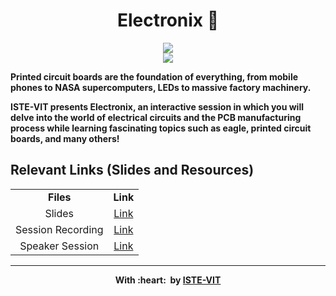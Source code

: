 <h1 align = "center"> Electronix 🔌 </h1>
<p align="center">
 <img src="https://user-images.githubusercontent.com/71590944/111881788-33353b80-89d8-11eb-9db1-746eba087b05.png" ><br>
 <img src="./Resources/Poster-of-Electronix.png"><br>
</p>

<b>Printed circuit boards are the foundation of everything, from mobile phones to NASA supercomputers, LEDs to massive factory machinery.

ISTE-VIT presents Electronix, an interactive session in which you will delve into the world of electrical circuits and the PCB manufacturing process while learning fascinating topics such as eagle, printed circuit boards, and many others!


## Relevant Links (Slides and Resources)
<table align="center">
<tbody>
	
<tr>		
<td align="center" >
<span><b><center>Files</center></b></span>
</td>

<td align="center">
<span><b><center>Link</center></b></span>
</td>
</tr>

<tr>
<td align="center">
<span><center>Slides</center></span>
</td>
<td align="center">
<a href="https://docs.google.com/presentation/d/1pFhvP4mxAaklfRwf3dmWqEdmsld-AVqP/edit?usp=sharing&ouid=115530944635330637991&rtpof=true&sd=true">Link</a>
</td>
</tr>

<tr>
<td align="center">
<span><center>Session Recording</center></span>
</td>
<td align="center">
<a href="https://drive.google.com/drive/folders/1lntoX6p3BObSsPFEuha6euwziIR9zL3X?usp=sharing">Link</a>
</td>
</tr>

<tr>
<td align="center">
<span><center>Speaker Session</center></span>
</td>
<td align="center">
<a href="https://www.youtube.com/watch?v=AkZHnu-fEJ0&list=LL&index=4">Link</a>
</td>
</tr>
</tbody>
</table>

---


<p align="center">
	With :heart: &nbsp;by <a href="https://istevit.in/" target="_blank">ISTE-VIT</a>
</p>
